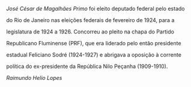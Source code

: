 

*José César de Magalhães Primo* foi eleito deputado federal pelo estado

do Rio de Janeiro nas eleições federais de fevereiro de 1924, para a

legislatura de 1924 a 1926. Concorreu ao pleito na chapa do Partido

Republicano Fluminense (PRF), que era liderado pelo então presidente

estadual Feliciano Sodré (1924-1927) e abrigava a oposição à corrente

política do ex-presidente da República Nilo Peçanha (1909-1910).



*Raimundo Helio Lopes*



